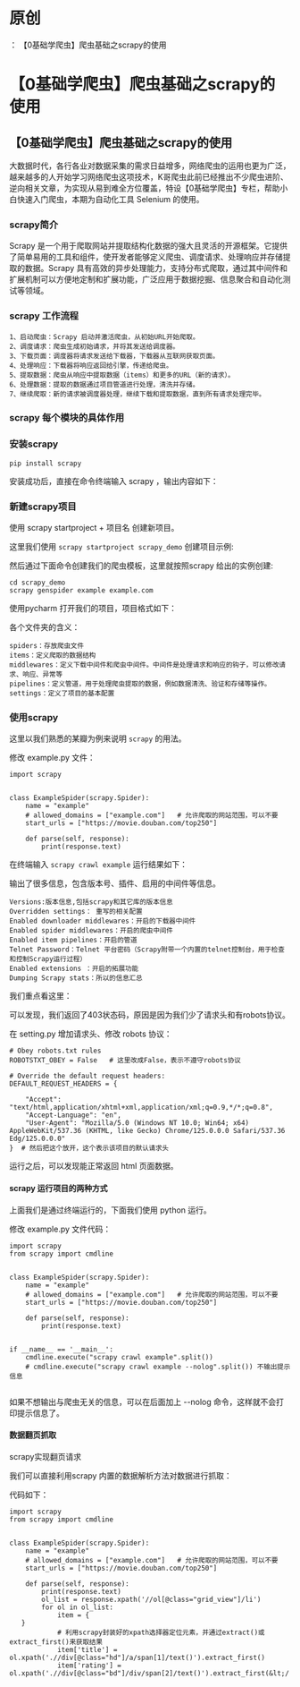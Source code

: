 # 原创
：  【0基础学爬虫】爬虫基础之scrapy的使用

# 【0基础学爬虫】爬虫基础之scrapy的使用

## 【0基础学爬虫】爬虫基础之scrapy的使用

大数据时代，各行各业对数据采集的需求日益增多，网络爬虫的运用也更为广泛，越来越多的人开始学习网络爬虫这项技术，K哥爬虫此前已经推出不少爬虫进阶、逆向相关文章，为实现从易到难全方位覆盖，特设【0基础学爬虫】专栏，帮助小白快速入门爬虫，本期为自动化工具 Selenium 的使用。

### scrapy简介

Scrapy 是一个用于爬取网站并提取结构化数据的强大且灵活的开源框架。它提供了简单易用的工具和组件，使开发者能够定义爬虫、调度请求、处理响应并存储提取的数据。Scrapy 具有高效的异步处理能力，支持分布式爬取，通过其中间件和扩展机制可以方便地定制和扩展功能，广泛应用于数据挖掘、信息聚合和自动化测试等领域。

### scrapy 工作流程

```
1、启动爬虫：Scrapy 启动并激活爬虫，从初始URL开始爬取。
2、调度请求：爬虫生成初始请求，并将其发送给调度器。
3、下载页面：调度器将请求发送给下载器，下载器从互联网获取页面。
4、处理响应：下载器将响应返回给引擎，传递给爬虫。
5、提取数据：爬虫从响应中提取数据（items）和更多的URL（新的请求）。
6、处理数据：提取的数据通过项目管道进行处理，清洗并存储。
7、继续爬取：新的请求被调度器处理，继续下载和提取数据，直到所有请求处理完毕。

```

### scrapy 每个模块的具体作用

### 安装scrapy

```
pip install scrapy

```

安装成功后，直接在命令终端输入 scrapy ，输出内容如下：

### 新建scrapy项目

使用 scrapy startproject + 项目名 创建新项目。

这里我们使用 `scrapy startproject scrapy_demo` 创建项目示例:

然后通过下面命令创建我们的爬虫模板，这里就按照scrapy 给出的实例创建:

```
cd scrapy_demo
scrapy genspider example example.com

```

使用pycharm 打开我们的项目，项目格式如下：

各个文件夹的含义：

```
spiders：存放爬虫文件
items：定义爬取的数据结构
middlewares：定义下载中间件和爬虫中间件。中间件是处理请求和响应的钩子，可以修改请求、响应、异常等
pipelines：定义管道，用于处理爬虫提取的数据，例如数据清洗、验证和存储等操作。
settings：定义了项目的基本配置

```

### 使用scrapy

这里以我们熟悉的某瓣为例来说明 `scrapy` 的用法。

修改 example.py 文件：

```
import scrapy


class ExampleSpider(scrapy.Spider):
    name = "example"
    # allowed_domains = ["example.com"]   # 允许爬取的网站范围，可以不要
    start_urls = ["https://movie.douban.com/top250"]

    def parse(self, response):
        print(response.text)

```

在终端输入 `scrapy crawl example` 运行结果如下：

输出了很多信息，包含版本号、插件、启用的中间件等信息。

```
Versions:版本信息,包括scrapy和其它库的版本信息
Overridden settings： 重写的相关配置
Enabled downloader middlewares：开启的下载器中间件
Enabled spider middlewares：开启的爬虫中间件
Enabled item pipelines：开启的管道
Telnet Password：Telnet 平台密码（Scrapy附带一个内置的telnet控制台，用于检查和控制Scrapy运行过程）
Enabled extensions ：开启的拓展功能
Dumping Scrapy stats：所以的信息汇总

```

我们重点看这里：

可以发现，我们返回了403状态码，原因是因为我们少了请求头和有robots协议。

在 setting.py 增加请求头、修改 robots 协议：

```
# Obey robots.txt rules
ROBOTSTXT_OBEY = False   # 这里改成False，表示不遵守robots协议

# Override the default request headers:
DEFAULT_REQUEST_HEADERS = {
   
    "Accept": "text/html,application/xhtml+xml,application/xml;q=0.9,*/*;q=0.8",
    "Accept-Language": "en",
    "User-Agent": "Mozilla/5.0 (Windows NT 10.0; Win64; x64) AppleWebKit/537.36 (KHTML, like Gecko) Chrome/125.0.0.0 Safari/537.36 Edg/125.0.0.0"
}  # 然后把这个放开，这个表示该项目的默认请求头

```

运行之后，可以发现能正常返回 html 页面数据。

#### scrapy 运行项目的两种方式

上面我们是通过终端运行的，下面我们使用 python 运行。

修改 example.py 文件代码：

```
import scrapy
from scrapy import cmdline


class ExampleSpider(scrapy.Spider):
    name = "example"
    # allowed_domains = ["example.com"]   # 允许爬取的网站范围，可以不要
    start_urls = ["https://movie.douban.com/top250"]

    def parse(self, response):
        print(response.text)


if __name__ == '__main__':
    cmdline.execute("scrapy crawl example".split())
    # cmdline.execute("scrapy crawl example --nolog".split()) 不输出提示信息


```

如果不想输出与爬虫无关的信息，可以在后面加上 --nolog 命令，这样就不会打印提示信息了。

#### 数据翻页抓取

scrapy实现翻页请求

我们可以直接利用scrapy 内置的数据解析方法对数据进行抓取：

代码如下：

```
import scrapy
from scrapy import cmdline


class ExampleSpider(scrapy.Spider):
    name = "example"
    # allowed_domains = ["example.com"]   # 允许爬取的网站范围，可以不要
    start_urls = ["https://movie.douban.com/top250"]

    def parse(self, response):
        print(response.text)
        ol_list = response.xpath('//ol[@class="grid_view"]/li')
        for ol in ol_list:
            item = {
   }
            # 利用scrapy封装好的xpath选择器定位元素，并通过extract()或extract_first()来获取结果
            item['title'] = ol.xpath('.//div[@class="hd"]/a/span[1]/text()').extract_first()
            item['rating'] = ol.xpath('.//div[@class="bd"]/div/span[2]/text()').extract_first(&lt;/
```
